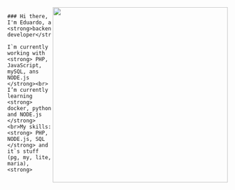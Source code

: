 <img class="column" src="https://www.capthronetechnologies.com/assets/images/web-application-development.png" min-width="400px" max-width="400px" width="400px" align="right">

<p align="left" class="column">

    ### Hi there, I'm Eduardo, a <strong>backend developer</strong>

    I`m currently working with <strong> PHP, JavaScript, mySQL, ans NODE.js </strong><br> I’m currently learning <strong> docker, python and NODE.js </strong> <br>My skills: <strong> PHP, NODE.js, SQL </strong> and it`s stuff (pg, my, lite, maria), <strong>
  
</p>

<style> 
.column
{
    min-width:  400px;
    max-width:  400px;
}

</style>
